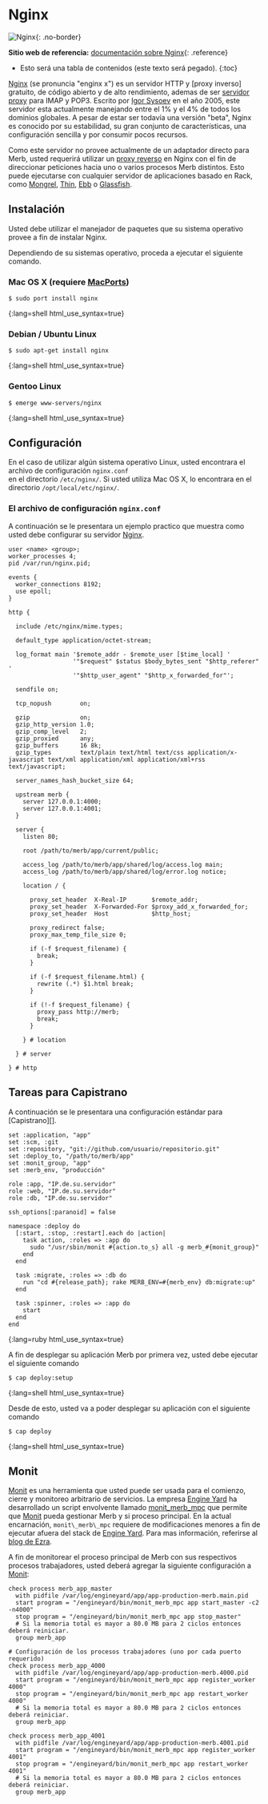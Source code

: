 # Nginx

![Nginx](/images/nginx-header.jpg){: .no-border}

**Sitio web de referencia:** [documentación sobre Nginx][]{: .reference}

* Esto será una tabla de contenidos (este texto será pegado).
{:toc}

[Nginx][] (se pronuncia "enginx x") es un servidor HTTP y [proxy inverso]
gratuito, de código abierto y de alto rendimiento, 
ademas de ser [servidor proxy] para IMAP y POP3.
Escrito por [Igor Sysoev][] en el año 2005, 
este servidor esta actualmente manejando entre 
el 1% y el 4% de todos los dominios globales.
A pesar de estar ser todavía una versión "beta", 
Nginx es conocido por su estabilidad, su gran conjunto de características, 
una configuración sencilla y por consumir pocos recursos.

Como este servidor no provee actualmente de un adaptador directo para Merb,
usted requerirá utilizar un [proxy reverso][] en Nginx 
con el fin de direccionar peticiones hacia uno o varios procesos Merb distintos.
Esto puede ejecutarse con cualquier servidor de aplicaciones basado en Rack, 
como  [Mongrel][], [Thin][], [Ebb][] o [Glassfish][].

## Instalación 
Usted debe utilizar el manejador de paquetes que su
sistema operativo provee a fin de instalar Nginx.

Dependiendo de su sistemas operativo, 
proceda a ejecutar el siguiente comando.

### Mac OS X (requiere [MacPorts][])
    $ sudo port install nginx
{:lang=shell html_use_syntax=true}

### Debian / Ubuntu Linux
    $ sudo apt-get install nginx
{:lang=shell html_use_syntax=true}
    
### Gentoo Linux
    $ emerge www-servers/nginx
{:lang=shell html_use_syntax=true}

## Configuración
En el caso de utilizar algún sistema operativo Linux, 
usted encontrara el archivo de configuración ``nginx.conf``  
en el directorio ``/etc/nginx/``.
Si usted utiliza Mac OS X, lo encontrara en el directorio ``/opt/local/etc/nginx/``.

### El archivo de configuración ``nginx.conf``
A continuación se le presentara un ejemplo practico 
que muestra como usted debe configurar su servidor [Nginx][].

    user <name> <group>;
    worker_processes 4;
    pid /var/run/nginx.pid;
    
    events {
      worker_connections 8192;
      use epoll;
    }
    
    http {

      include /etc/nginx/mime.types;

      default_type application/octet-stream;

      log_format main '$remote_addr - $remote_user [$time_local] '
                      '"$request" $status $body_bytes_sent "$http_referer" '
                      '"$http_user_agent" "$http_x_forwarded_for"';

      sendfile on;

      tcp_nopush        on;

      gzip              on;
      gzip_http_version 1.0;
      gzip_comp_level   2;
      gzip_proxied      any;
      gzip_buffers      16 8k;
      gzip_types        text/plain text/html text/css application/x-javascript text/xml application/xml application/xml+rss text/javascript;

      server_names_hash_bucket_size 64;

      upstream merb {
        server 127.0.0.1:4000;
        server 127.0.0.1:4001;
      }
      
      server {
        listen 80;
        
        root /path/to/merb/app/current/public;
        
        access_log /path/to/merb/app/shared/log/access.log main;
        access_log /path/to/merb/app/shared/log/error.log notice;
        
        location / {
          
          proxy_set_header  X-Real-IP       $remote_addr;
          proxy_set_header  X-Forwarded-For $proxy_add_x_forwarded_for;
          proxy_set_header  Host            $http_host;
          
          proxy_redirect false;
          proxy_max_temp_file_size 0;
          
          if (-f $request_filename) {
            break;
          }
          
          if (-f $request_filename.html) {
            rewrite (.*) $1.html break;
          }
          
          if (!-f $request_filename) {
            proxy_pass http://merb;
            break;
          }
          
        } # location
        
      } # server

    } # http

## Tareas para Capistrano
A continuación se le presentara una configuración estándar para [Capistrano][].

    set :application, "app"    
    set :scm, :git
    set :repository, "git://github.com/usuario/repositorio.git"
    set :deploy_to, "/path/to/merb/app"
    set :monit_group, "app"
    set :merb_env, "producción"
    
    role :app, "IP.de.su.servidor"
    role :web, "IP.de.su.servidor"
    role :db, "IP.de.su.servidor"
    
    ssh_options[:paranoid] = false
    
    namespace :deploy do
      [:start, :stop, :restart].each do |action|
        task action, :roles => :app do
          sudo "/usr/sbin/monit #{action.to_s} all -g merb_#{monit_group}"
        end
      end
      
      task :migrate, :roles => :db do
        run "cd #{release_path}; rake MERB_ENV=#{merb_env} db:migrate:up"
      end
      
      task :spinner, :roles => :app do
        start
      end
    end
{:lang=ruby html_use_syntax=true}

A fin de desplegar su aplicación Merb por primera vez, 
usted debe ejecutar el siguiente comando

    $ cap deploy:setup
{:lang=shell html_use_syntax=true}

Desde de esto, usted va a poder desplegar su aplicación 
con el siguiente comando

    $ cap deploy
{:lang=shell html_use_syntax=true}

## Monit
[Monit][] es una herramienta que usted puede ser usada 
para el comienzo, cierre y monitoreo arbitrario de servicios.
La empresa [Engine Yard][] ha desarrollado un script envolvente llamado [monit\_merb\_mpc][]
que permite que [Monit][] pueda gestionar Merb y si proceso principal.
En la actual encarnación, ``monit\_merb\_mpc``
requiere de modificaciones menores a fin de ejecutar afuera del stack de [Engine Yard][].
Para mas información, referirse al [blog de Ezra][].

A fin de monitorear el proceso principal de Merb 
con sus respectivos procesos trabajadores,
usted deberá agregar la siguiente configuración a [Monit][]:

    check process merb_app_master
      with pidfile /var/log/engineyard/app/app-production-merb.main.pid
      start program = "/engineyard/bin/monit_merb_mpc app start_master -c2 -n4000" 
      stop program = "/engineyard/bin/monit_merb_mpc app stop_master" 
      # Si la memoria total es mayor a 80.0 MB para 2 ciclos entonces deberá reiniciar.
      group merb_app
    
    # Configuración de los procesos trabajadores (uno por cada puerto requerido)
    check process merb_app_4000
      with pidfile /var/log/engineyard/app/app-production-merb.4000.pid
      start program = "/engineyard/bin/monit_merb_mpc app register_worker 4000" 
      stop program = "/engineyard/bin/monit_merb_mpc app restart_worker 4000" 
      # Si la memoria total es mayor a 80.0 MB para 2 ciclos entonces deberá reiniciar.
      group merb_app
    
    check process merb_app_4001
      with pidfile /var/log/engineyard/app/app-production-merb.4001.pid
      start program = "/engineyard/bin/monit_merb_mpc app register_worker 4001" 
      stop program = "/engineyard/bin/monit_merb_mpc app restart_worker 4001" 
      # Si la memoria total es mayor a 80.0 MB para 2 ciclos entonces deberá reiniciar.
      group merb_app

[Ebb]: http://ebb.rubyforge.org/
[blog de Ezra]: http://brainspl.at/articles/2008/12/07/merb-master-worker-monit-control-setup
[Glassfish]: https://glassfish.dev.java.net/
[Igor Sysoev]: http://sysoev.ru/en/
[MacPorts]: http://macports.org/
[Mongrel]: http://mongrel.rubyforge.org/
[Monit]: http://mmonit.com/monit/
[monit\_merb\_mpc]: http://gist.github.com/183367
[Nginx]: http://wiki.codemongers.com/Main
[servidor proxy]: http://en.wikipedia.org/wiki/Proxy_server
[proxy reverso]: http://en.wikipedia.org/wiki/Reverse_proxy
[Thin]: http://code.macournoyer.com/thin/
[Engine Yard]: ...
[documentación sobre Nginx]: http://wiki.codemongers.com/Main
